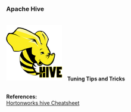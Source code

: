 <h3>Apache Hive</h3>
<br><img src="images/Apache_Hive_logo.png" class="inline"/>&ensp;&ensp;<b>Tuning Tips and Tricks</b>



<br><b>References:</b>
<br><a href="http://hortonworks.com/blog/hive-cheat-sheet-for-sql-users/">Hortonworks hive Cheatsheet</a>

